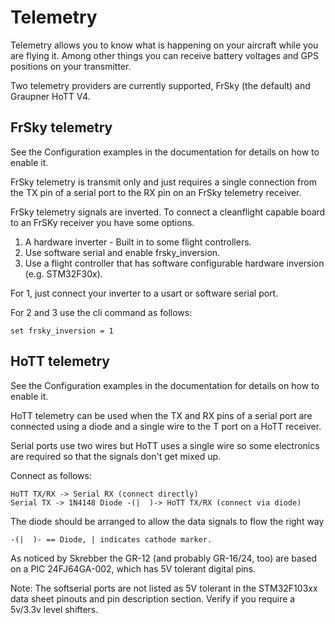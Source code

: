 # Telemetry

Telemetry allows you to know what is happening on your aircraft while you are flying it.  Among other things you can receive battery voltages and GPS positions on your transmitter.

Two telemetry providers are currently supported, FrSky (the default) and Graupner HoTT V4.

## FrSky telemetry

See the Configuration examples in the documentation for details on how to enable it.

FrSky telemetry is transmit only and just requires a single connection from the TX pin of a serial port to the RX pin on an FrSky telemetry receiver.

FrSky telemetry signals are inverted.  To connect a cleanflight capable board to an FrSKy receiver you have some options.

1. A hardware inverter - Built in to some flight controllers.
2. Use software serial and enable frsky_inversion.
3. Use a flight controller that has software configurable hardware inversion (e.g. STM32F30x).

For 1, just connect your inverter to a usart or software serial port.

For 2 and 3 use the cli command as follows:

```
set frsky_inversion = 1
```

## HoTT telemetry

See the Configuration examples in the documentation for details on how to enable it.

HoTT telemetry can be used when the TX and RX pins of a serial port are connected using a diode and a single wire to the T port on a HoTT receiver.

Serial ports use two wires but HoTT uses a single wire so some electronics are required so that the signals don't get mixed up.

Connect as follows:
```
HoTT TX/RX -> Serial RX (connect directly)
Serial TX -> 1N4148 Diode -(|  )-> HoTT TX/RX (connect via diode)
```

The diode should be arranged to allow the data signals to flow the right way

```
-(|  )- == Diode, | indicates cathode marker.
```

As noticed by Skrebber the GR-12 (and probably GR-16/24, too) are based on a PIC 24FJ64GA-002, which has 5V tolerant digital pins.

Note: The softserial ports are not listed as 5V tolerant in the STM32F103xx data sheet pinouts and pin description section.  Verify if you require a 5v/3.3v level shifters.
